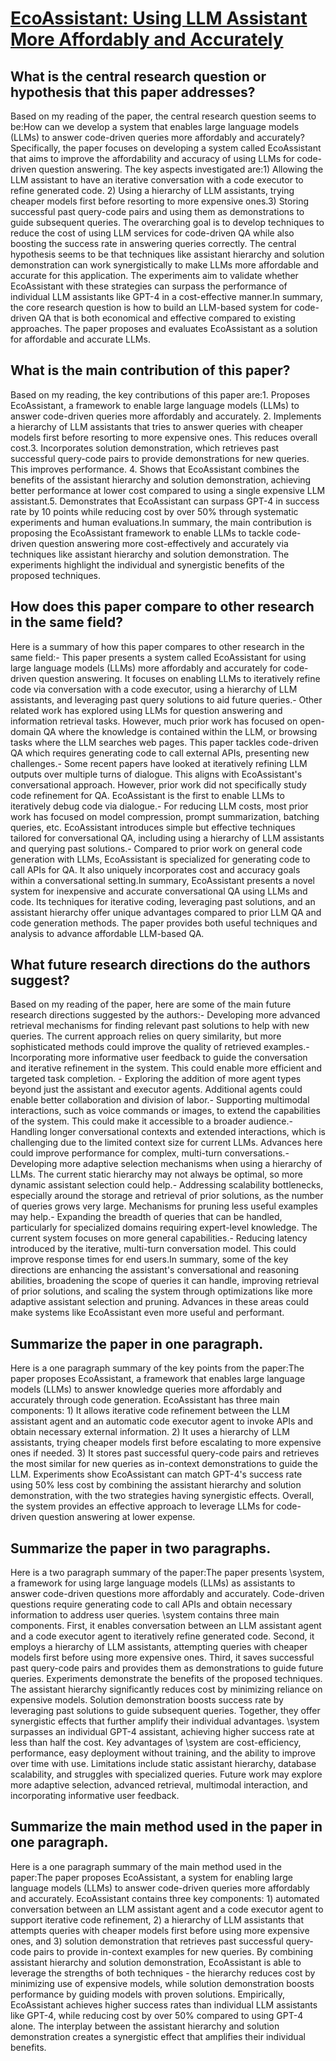 # [EcoAssistant: Using LLM Assistant More Affordably and Accurately](https://arxiv.org/abs/2310.03046)

## What is the central research question or hypothesis that this paper addresses?

Based on my reading of the paper, the central research question seems to be:How can we develop a system that enables large language models (LLMs) to answer code-driven queries more affordably and accurately? Specifically, the paper focuses on developing a system called EcoAssistant that aims to improve the affordability and accuracy of using LLMs for code-driven question answering. The key aspects investigated are:1) Allowing the LLM assistant to have an iterative conversation with a code executor to refine generated code. 2) Using a hierarchy of LLM assistants, trying cheaper models first before resorting to more expensive ones.3) Storing successful past query-code pairs and using them as demonstrations to guide subsequent queries. The overarching goal is to develop techniques to reduce the cost of using LLM services for code-driven QA while also boosting the success rate in answering queries correctly. The central hypothesis seems to be that techniques like assistant hierarchy and solution demonstration can work synergistically to make LLMs more affordable and accurate for this application. The experiments aim to validate whether EcoAssistant with these strategies can surpass the performance of individual LLM assistants like GPT-4 in a cost-effective manner.In summary, the core research question is how to build an LLM-based system for code-driven QA that is both economical and effective compared to existing approaches. The paper proposes and evaluates EcoAssistant as a solution for affordable and accurate LLMs.


## What is the main contribution of this paper?

Based on my reading, the key contributions of this paper are:1. Proposes EcoAssistant, a framework to enable large language models (LLMs) to answer code-driven queries more affordably and accurately. 2. Implements a hierarchy of LLM assistants that tries to answer queries with cheaper models first before resorting to more expensive ones. This reduces overall cost.3. Incorporates solution demonstration, which retrieves past successful query-code pairs to provide demonstrations for new queries. This improves performance. 4. Shows that EcoAssistant combines the benefits of the assistant hierarchy and solution demonstration, achieving better performance at lower cost compared to using a single expensive LLM assistant.5. Demonstrates that EcoAssistant can surpass GPT-4 in success rate by 10 points while reducing cost by over 50% through systematic experiments and human evaluations.In summary, the main contribution is proposing the EcoAssistant framework to enable LLMs to tackle code-driven question answering more cost-effectively and accurately via techniques like assistant hierarchy and solution demonstration. The experiments highlight the individual and synergistic benefits of the proposed techniques.


## How does this paper compare to other research in the same field?

Here is a summary of how this paper compares to other research in the same field:- This paper presents a system called EcoAssistant for using large language models (LLMs) more affordably and accurately for code-driven question answering. It focuses on enabling LLMs to iteratively refine code via conversation with a code executor, using a hierarchy of LLM assistants, and leveraging past query solutions to aid future queries.- Other related work has explored using LLMs for question answering and information retrieval tasks. However, much prior work has focused on open-domain QA where the knowledge is contained within the LLM, or browsing tasks where the LLM searches web pages. This paper tackles code-driven QA which requires generating code to call external APIs, presenting new challenges.- Some recent papers have looked at iteratively refining LLM outputs over multiple turns of dialogue. This aligns with EcoAssistant's conversational approach. However, prior work did not specifically study code refinement for QA. EcoAssistant is the first to enable LLMs to iteratively debug code via dialogue.- For reducing LLM costs, most prior work has focused on model compression, prompt summarization, batching queries, etc. EcoAssistant introduces simple but effective techniques tailored for conversational QA, including using a hierarchy of LLM assistants and querying past solutions.- Compared to prior work on general code generation with LLMs, EcoAssistant is specialized for generating code to call APIs for QA. It also uniquely incorporates cost and accuracy goals within a conversational setting.In summary, EcoAssistant presents a novel system for inexpensive and accurate conversational QA using LLMs and code. Its techniques for iterative coding, leveraging past solutions, and an assistant hierarchy offer unique advantages compared to prior LLM QA and code generation methods. The paper provides both useful techniques and analysis to advance affordable LLM-based QA.


## What future research directions do the authors suggest?

Based on my reading of the paper, here are some of the main future research directions suggested by the authors:- Developing more advanced retrieval mechanisms for finding relevant past solutions to help with new queries. The current approach relies on query similarity, but more sophisticated methods could improve the quality of retrieved examples.- Incorporating more informative user feedback to guide the conversation and iterative refinement in the system. This could enable more efficient and targeted task completion. - Exploring the addition of more agent types beyond just the assistant and executor agents. Additional agents could enable better collaboration and division of labor.- Supporting multimodal interactions, such as voice commands or images, to extend the capabilities of the system. This could make it accessible to a broader audience.- Handling longer conversational contexts and extended interactions, which is challenging due to the limited context size for current LLMs. Advances here could improve performance for complex, multi-turn conversations.- Developing more adaptive selection mechanisms when using a hierarchy of LLMs. The current static hierarchy may not always be optimal, so more dynamic assistant selection could help.- Addressing scalability bottlenecks, especially around the storage and retrieval of prior solutions, as the number of queries grows very large. Mechanisms for pruning less useful examples may help.- Expanding the breadth of queries that can be handled, particularly for specialized domains requiring expert-level knowledge. The current system focuses on more general capabilities.- Reducing latency introduced by the iterative, multi-turn conversation model. This could improve response times for end users.In summary, some of the key directions are enhancing the assistant's conversational and reasoning abilities, broadening the scope of queries it can handle, improving retrieval of prior solutions, and scaling the system through optimizations like more adaptive assistant selection and pruning. Advances in these areas could make systems like EcoAssistant even more useful and performant.


## Summarize the paper in one paragraph.

Here is a one paragraph summary of the key points from the paper:The paper proposes EcoAssistant, a framework that enables large language models (LLMs) to answer knowledge queries more affordably and accurately through code generation. EcoAssistant has three main components: 1) It allows iterative code refinement between the LLM assistant agent and an automatic code executor agent to invoke APIs and obtain necessary external information. 2) It uses a hierarchy of LLM assistants, trying cheaper models first before escalating to more expensive ones if needed. 3) It stores past successful query-code pairs and retrieves the most similar for new queries as in-context demonstrations to guide the LLM. Experiments show EcoAssistant can match GPT-4's success rate using 50% less cost by combining the assistant hierarchy and solution demonstration, with the two strategies having synergistic effects. Overall, the system provides an effective approach to leverage LLMs for code-driven question answering at lower expense.


## Summarize the paper in two paragraphs.

Here is a two paragraph summary of the paper:The paper presents \system, a framework for using large language models (LLMs) as assistants to answer code-driven questions more affordably and accurately. Code-driven questions require generating code to call APIs and obtain necessary information to address user queries. \system contains three main components. First, it enables conversation between an LLM assistant agent and a code executor agent to iteratively refine generated code. Second, it employs a hierarchy of LLM assistants, attempting queries with cheaper models first before using more expensive ones. Third, it saves successful past query-code pairs and provides them as demonstrations to guide future queries. Experiments demonstrate the benefits of the proposed techniques. The assistant hierarchy significantly reduces cost by minimizing reliance on expensive models. Solution demonstration boosts success rate by leveraging past solutions to guide subsequent queries. Together, they offer synergistic effects that further amplify their individual advantages. \system surpasses an individual GPT-4 assistant, achieving higher success rate at less than half the cost. Key advantages of \system are cost-efficiency, performance, easy deployment without training, and the ability to improve over time with use. Limitations include static assistant hierarchy, database scalability, and struggles with specialized queries. Future work may explore more adaptive selection, advanced retrieval, multimodal interaction, and incorporating informative user feedback.


## Summarize the main method used in the paper in one paragraph.

Here is a one paragraph summary of the main method used in the paper:The paper proposes EcoAssistant, a system for enabling large language models (LLMs) to answer code-driven queries more affordably and accurately. EcoAssistant contains three key components: 1) automated conversation between an LLM assistant agent and a code executor agent to support iterative code refinement, 2) a hierarchy of LLM assistants that attempts queries with cheaper models first before using more expensive ones, and 3) solution demonstration that retrieves past successful query-code pairs to provide in-context examples for new queries. By combining assistant hierarchy and solution demonstration, EcoAssistant is able to leverage the strengths of both techniques - the hierarchy reduces cost by minimizing use of expensive models, while solution demonstration boosts performance by guiding models with proven solutions. Empirically, EcoAssistant achieves higher success rates than individual LLM assistants like GPT-4, while reducing cost by over 50% compared to using GPT-4 alone. The interplay between the assistant hierarchy and solution demonstration creates a synergistic effect that amplifies their individual benefits.
